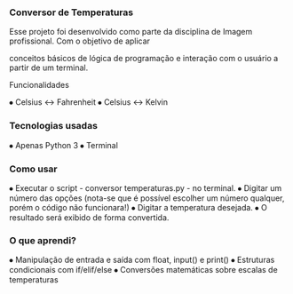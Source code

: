 ### Conversor de Temperaturas



Esse projeto foi desenvolvido como parte da disciplina de Imagem profissional. Com o objetivo de aplicar

conceitos básicos de lógica de programação e interação com o usuário a partir de um terminal.


Funcionalidades


⦁ Celsius <-> Fahrenheit
⦁ Celsius <-> Kelvin


### Tecnologias usadas


⦁ Apenas Python 3
⦁ Terminal


### Como usar


⦁ Executar o script - conversor temperaturas.py - no terminal.
⦁ Digitar um número das opções (nota-se que é possível escolher um número qualquer, porém o código não funcionara!)
⦁ Digitar a temperatura desejada.
⦁ O resultado será exibido de forma convertida.


### O que aprendi?


⦁ Manipulação de entrada e saída com float, input() e print()
⦁ Estruturas condicionais com if/elif/else
⦁ Conversões matemáticas sobre escalas de temperaturas

